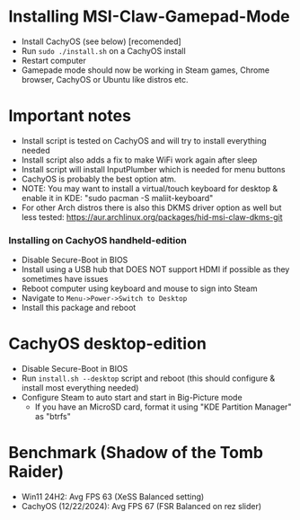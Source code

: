 # Installing MSI-Claw-Gamepad-Mode
* Install CachyOS (see below) [recomended]
* Run ```sudo ./install.sh``` on a CachyOS install
* Restart computer
* Gamepade mode should now be working in Steam games, Chrome browser, CachyOS or Ubuntu like distros etc.

# Important notes
* Install script is tested on CachyOS and will try to install everything needed
* Install script also adds a fix to make WiFi work again after sleep
* Install script will install InputPlumber which is needed for menu buttons
* CachyOS is probably the best option atm.
* NOTE: You may want to install a virtual/touch keyboard for desktop & enable it in KDE: "sudo pacman -S maliit-keyboard"
* For other Arch distros there is also this DKMS driver option as well but less tested: https://aur.archlinux.org/packages/hid-msi-claw-dkms-git

### Installing on CachyOS handheld-edition
* Disable Secure-Boot in BIOS
* Install using a USB hub that DOES NOT support HDMI if possible as they sometimes have issues
* Reboot computer using keyboard and mouse to sign into Steam
* Navigate to ```Menu->Power->Switch to Desktop```
* Install this package and reboot

# CachyOS desktop-edition
* Disable Secure-Boot in BIOS
* Run ```install.sh --desktop``` script and reboot (this should configure & install most everything needed)
* Configure Steam to auto start and start in Big-Picture mode
    * If you have an MicroSD card, format it using "KDE Partition Manager" as "btrfs"

# Benchmark (Shadow of the Tomb Raider)
* Win11 24H2: Avg FPS 63 (XeSS Balanced setting)
* CachyOS (12/22/2024): Avg FPS 67 (FSR Balanced on rez slider)